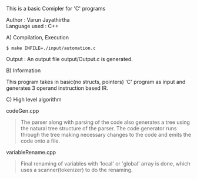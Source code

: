 This is a basic Comipler for 'C' programs  

Author : Varun Jayathirtha  
Language used : C++

A) Compilation, Execution

	$ make INFILE=./input/automation.c

Output		: An output file output/Output.c is generated.

B) Information

This program takes in basic(no structs, pointers) 'C' program as input and generates 3 operand instruction based IR.

C) High level algorithm

codeGen.cpp
> The parser along with parsing of the code also generates a tree using the natural tree structure of the parser.
> The code generator runs through the tree making necessary changes to the code and emits the code onto a file.

variableRename.cpp
> Final renaming of variables with 'local' or 'global' array is done, which uses a scanner(tokenizer) to do the renaming.
